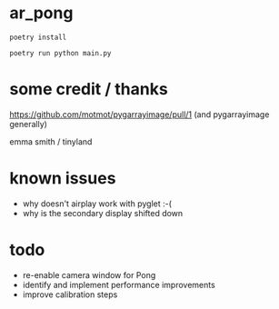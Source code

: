 # ar_pong

`poetry install`

`poetry run python main.py`

# some credit / thanks

https://github.com/motmot/pygarrayimage/pull/1 (and pygarrayimage generally)

emma smith / tinyland

# known issues

- why doesn't airplay work with pyglet :-(
- why is the secondary display shifted down

# todo

- re-enable camera window for Pong
- identify and implement performance improvements
- improve calibration steps
